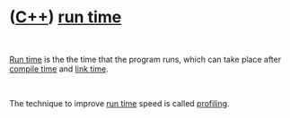 
 

 

 

 

 

([C++](Cpp.md)) [run time](CppRunTime.md)
===========================================

 

[Run time](CppRunTime.md) is the the time that the program runs, which
can take place after [compile time](CppCompileTime.md) and [link
time](CppLinkTime.md).

 

The technique to improve [run time](CppRunTime.md) speed is called
[profiling](CppProfile.md).

 

 

 

 

 

 

